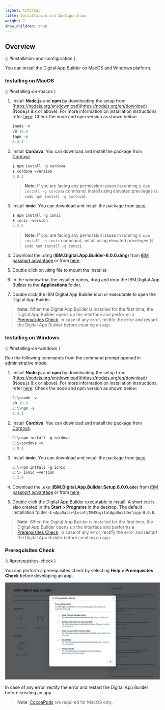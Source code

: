 ```yaml
---
layout: tutorial
title: Installation and Configuration
weight: 2
show_children: true
---
```

<!-- NLS_CHARSET=UTF-8 -->
## Overview
{: #installation-and-configuration }

You can install the Digital App Builder on MacOS and Windows platform.

### Installing on MacOS
{: #installing-on-macos }

1. Install **Node.js** and **npm** by downloading the setup from [https://nodejs.org/en/download](https://nodejs.org/en/download) (Node.js 8.x or above). For more information on installation instructions, refer [here](https://nodejs.org/en/download/package-manager/). Check the node and npm version as shown below: 
    ```java
    $node -v
    v8.10.0
    $npm -v
    6.4.1
    ```
2. Install **Cordova**. You can download and install the package from [Cordova](https://cordova.apache.org/docs/en/latest/guide/cli/index.html).
    ```java
    $ npm install -g cordova
    $ cordova –version
    7.0.1
    ```

    >**Note**: If you are facing any permission issues in running `$ npm install -g cordova` command, install using elevated previleges (`$ sudo npm install -g cordova`).

3. Install **ionic**. You can download and install the package from [ionic](https://ionicframework.com/docs/cli/).
    ```java
    $ npm install -g ionic
    $ ionic –version
    4.2.0
    ```

    >**Note**: If you are facing any permission issues in running `$ npm install -g ionic` command, install using elevated previleges (`$ sudo npm install -g ionic`).

4. Download the .dmg (**IBM.Digital.App.Builder-8.0.0.dmg**) from [IBM passport advantage](https://www.ibm.com/software/passportadvantage/) or from [here](https://github.com/MobileFirst-Platform-Developer-Center/Digital-App-Builder/releases).
5. Double click on .dmg file to mount the installer.
6. In the window that the installer opens, drag and drop the IBM Digital App Builder to the **Applications** folder.
7. Double click the IBM Digital App Builder icon or executable to open the Digital App Builder.
>**Note**: When the Digital App Builder is installed for the first time, the Digital App Builder opens up the interface and performs a [Prerequisites Check](#prerequisites-check). In case of any error, rectify the error and restart the Digital App Builder before creating an app.

### Installing on Windows
{: #installing-on-windows }

Run the following commands from the command prompt opened in administrative mode:

1. Install **Node.js** and **npm** by downloading the setup from [https://nodejs.org/en/download](https://nodejs.org/en/download) (Node.js 8.x or above). For more information on installation instructions, refer [here](https://nodejs.org/en/download/package-manager/). Check the node and npm version as shown below: 

    ```java
    C:\>node -v
    v8.10.0
    C:\>npm -v
    6.4.1
    ```

2. Install **Cordova**. You can download and install the package from [Cordova](https://cordova.apache.org/docs/en/latest/guide/cli/index.html).

    ```java
    C:\>npm install -g cordova
    C:\>cordova –v
    7.0.1
    ```

3. Install **ionic**. You can download and install the package from [ionic](https://ionicframework.com/docs/cli/).

    ```java
    C:\>npm install -g ionic
    C:\> ionic –version
    4.2.0
    ``` 

4. Download the .exe (**IBM.Digital.App.Builder.Setup.8.0.0.exe**) from [IBM passport advantage](https://www.ibm.com/software/passportadvantage/) or from [here](https://github.com/MobileFirst-Platform-Developer-Center/Digital-App-Builder/releases).
5. Double click the Digital App Builder executable to install. A short cut is also created in the **Start > Programs** in the desktop. The default installation folder is `<AppData>\Local\IBMDigitalAppBuilder\app-8.0.0`.
>**Note**: When the Digital App Builder is installed for the first time, the Digital App Builder opens up the interface and performs a [Prerequisites Check](#prerequisites-check). In case of any error, rectify the error and restart the Digital App Builder before creating an app.

### Prerequisites Check
{: #prerequisites-check }

You can perform a prerequisites check by selecting **Help > Prerequisites Check** before developing an app.

![Prerequisites Check](dab-prerequsites-check.png)

In case of any error, rectify the error and restart the Digital App Builder before creating an app.

>**Note**: [CocoaPods](https://guides.cocoapods.org/using/using-cocoapods) are required for MacOS only.

